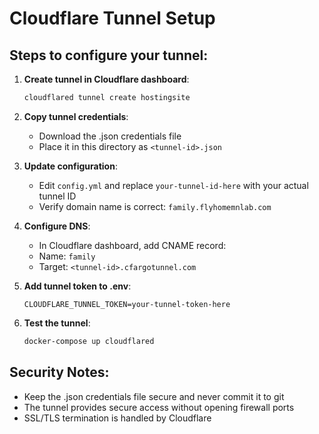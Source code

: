 # Cloudflare Tunnel Setup

## Steps to configure your tunnel:

1. **Create tunnel in Cloudflare dashboard**:
   ```bash
   cloudflared tunnel create hostingsite
   ```

2. **Copy tunnel credentials**:
   - Download the .json credentials file
   - Place it in this directory as `<tunnel-id>.json`

3. **Update configuration**:
   - Edit `config.yml` and replace `your-tunnel-id-here` with your actual tunnel ID
   - Verify domain name is correct: `family.flyhomemnlab.com`

4. **Configure DNS**:
   - In Cloudflare dashboard, add CNAME record:
   - Name: `family`
   - Target: `<tunnel-id>.cfargotunnel.com`

5. **Add tunnel token to .env**:
   ```
   CLOUDFLARE_TUNNEL_TOKEN=your-tunnel-token-here
   ```

6. **Test the tunnel**:
   ```bash
   docker-compose up cloudflared
   ```

## Security Notes:
- Keep the .json credentials file secure and never commit it to git
- The tunnel provides secure access without opening firewall ports
- SSL/TLS termination is handled by Cloudflare

